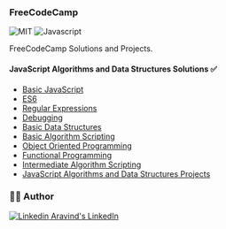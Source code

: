 ### FreeCodeCamp

![MIT](https://img.shields.io/badge/License-MIT-628AFF?style=flat&logo=license)
![Javascript](https://img.shields.io/badge/using-javascript-FF6286?style=flat&logo=javascript)

FreeCodeCamp Solutions and Projects.

#### JavaScript Algorithms and Data Structures Solutions :white_check_mark:

- [Basic JavaScript](https://github.com/aravind-alpha/FreeCodeCamp/tree/master/JavaScript%20Data%20Structures%20and%20Algorithms/01.%20Basic%20JavaScript)
- [ES6](https://github.com/aravind-alpha/FreeCodeCamp/tree/master/JavaScript%20Data%20Structures%20and%20Algorithms/02.%20ES6)
- [Regular Expressions](https://github.com/aravind-alpha/FreeCodeCamp/tree/master/JavaScript%20Data%20Structures%20and%20Algorithms/03.%20Regular%20Expressions)
- [Debugging](https://github.com/aravind-alpha/FreeCodeCamp/tree/master/JavaScript%20Data%20Structures%20and%20Algorithms/04.%20Debugging)
- [Basic Data Structures](https://github.com/aravind-alpha/FreeCodeCamp/tree/master/JavaScript%20Data%20Structures%20and%20Algorithms/05.%20Basic%20Data%20Structures)
- [Basic Algorithm Scripting](https://github.com/aravind-alpha/FreeCodeCamp/tree/master/JavaScript%20Data%20Structures%20and%20Algorithms/06.%20Basic%20Algorithm%20Scriptinig)
- [Object Oriented Programming](https://github.com/aravind-alpha/FreeCodeCamp/tree/master/JavaScript%20Data%20Structures%20and%20Algorithms/07.%20Object%20Oriented%20Programming)
- [Functional Programming](https://github.com/aravind-alpha/FreeCodeCamp/tree/master/JavaScript%20Data%20Structures%20and%20Algorithms/08.%20Functional%20Programming)
- [Intermediate Algorithm Scripting](https://github.com/aravind-alpha/FreeCodeCamp/tree/master/JavaScript%20Data%20Structures%20and%20Algorithms/09.%20Intermediate%20Algorithm%20Scripting)
- [JavaScript Algorithms and Data Structures Projects](https://github.com/aravind-alpha/FreeCodeCamp/tree/master/JavaScript%20Data%20Structures%20and%20Algorithms/10.%20JavaScript%20Algorithms%20and%20Data%20structures%20Projects)

### 👨‍🍳 Author

[![Linkedin](https://i.stack.imgur.com/gVE0j.png) Aravind's LinkedIn](https://www.linkedin.com/in/aravind-alpha)
